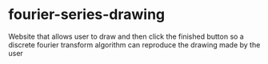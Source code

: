 # fourier-series-drawing
Website that allows user to draw and then click the finished button so a discrete fourier transform algorithm can reproduce the drawing made by the user

